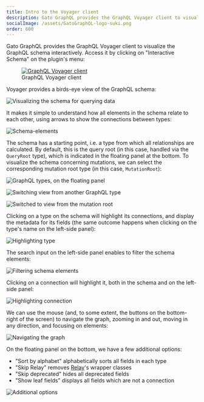 ```yaml
---
title: Intro to the Voyager client
description: Gato GraphQL provides the GraphQL Voyager client to visualize the GraphQL schema interactively.
socialImage: /assets/GatoGraphQL-logo-suki.png
order: 600
---
```


Gato GraphQL provides the GraphQL Voyager client to visualize the GraphQL schema interactively. Access it by clicking on "Interactive Schema" on the plugin's menu:

<figure><a href="/assets/guides/downstream/wp-admin-voyager.png" target="_blank"><img src="/assets/guides/downstream/wp-admin-voyager.png" alt="GraphQL Voyager client" loading="lazy"></a><figcaption>GraphQL Voyager client</figcaption></figure>

Voyager provides a birds-eye view of the GraphQL schema:

![Visualizing the schema for querying data](/assets/guides/downstream/clients/voyager.png "Visualizing the schema for querying data")

It makes it simple to understand how all elements in the schema relate to each other, using arrows to show the connections between types:

![Schema-elements](/assets/guides/downstream/clients/voyager-schema-elements.png "Schema-elements")

The schema has a starting point, i.e. a type from which all relationships are calculated. By default, this is the query root (in this case, handled via the `QueryRoot` type), which is indicated in the floating panel at the bottom. To visualize the schema concerning mutations, we can select the corresponding mutation root type (in this case, `MutationRoot`):

![GraphQL types, on the floating panel](/assets/guides/downstream/clients/voyager-type-switch.png "GraphQL types, on the floating panel")

![Switching view from another GraphQL type](/assets/guides/downstream/clients/voyager-types.png "Switching view from another GraphQL type")

![Switched to view from the mutation root](/assets/guides/downstream/clients/voyager-mutations-schema.png "Switched to view from the mutation root")

Clicking on a type on the schema will highlight its connections, and display the metadata for its fields (the same outcome happens when clicking on the type's name on the left-side panel):

![Highlighting type](/assets/guides/downstream/clients/voyager-type.png "Highlighting type")

The search input on the left-side panel enables to filter the schema elements:

![Filtering schema elements](/assets/guides/downstream/clients/voyager-filter-schema.png "Filtering schema elements")

Clicking on a connection will highlight it, both in the schema and on the left-side panel:

![Highlighting connection](/assets/guides/downstream/clients/voyager-connection.png "Highlighting connection")

We can use the mouse (and, to some extent, the buttons on the bottom-right of the screen) to navigate the graph, zooming in and out, moving in any direction, and focusing on elements:

![Navigating the graph](/assets/guides/downstream/clients/voyager-control.gif "Navigating the graph")

On the floating panel on the bottom, we have a few additional options:

- "Sort by alphabet" alphabetically sorts all fields in each type
- "Skip Relay" removes [Relay](https://relay.dev/)'s wrapper classes
- "Skip deprecated" hides all deprecated fields
- "Show leaf fields" displays all fields which are not a connection

![Additional options](/assets/guides/downstream/clients/voyager-additional-options.png "Additional options")
